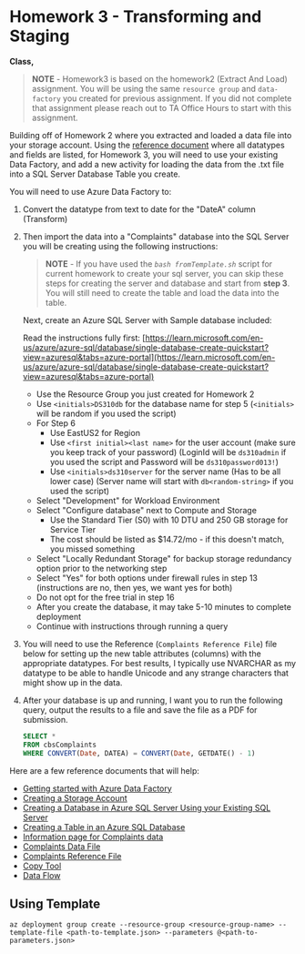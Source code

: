 # Homework 3 - Transforming and Staging

**Class,**

> **NOTE** - Homework3 is based on the homework2 (Extract And Load) assignment. You will be using the same `resource group` and `data-factory` you created for previous assignment. If you did not complete that assignment please reach out to TA Office Hours to start with this assignment.

Building off of Homework 2 where you extracted and loaded a data file into your storage account. Using the [reference document](https://static.nhtsa.gov/odi/ffdd/cmpl/Import_Instructions_Excel_All.pdf) where all datatypes and fields are listed, for Homework 3, you will need to use your existing Data Factory, and add a new activity for loading the data from the .txt file into a SQL Server Database Table you create.

You will need to use Azure Data Factory to:

1. Convert the datatype from text to date for the "DateA" column (Transform)
2. Then import the data into a "<initials>Complaints" database into the SQL Server you will be creating using the following instructions:
    > **NOTE** - If you have used the _`bash fromTemplate.sh`_ script for current homework to create your sql server, you can skip these steps for creating the server and database and start from **step 3**. You will still need to create the table and load the data into the table.

    Next, create an Azure SQL Server with Sample database included:

    Read the instructions fully first: [https://learn.microsoft.com/en-us/azure/azure-sql/database/single-database-create-quickstart?view=azuresql&tabs=azure-portal](https://learn.microsoft.com/en-us/azure/azure-sql/database/single-database-create-quickstart?view=azuresql&tabs=azure-portal) 
    
    - Use the Resource Group you just created for Homework 2
    - Use `<initials>DS310db` for the database name for step 5 (`<initials>` will be random if you used the script)
    - For Step 6
      - Use EastUS2 for Region
      - Use `<first initial><last name>` for the user account (make sure you keep track of your password) (LoginId will be `ds310admin` if you used the script and Password will be `ds310password013!`)
      - Use `<initials>ds310server` for the server name (Has to be all lower case) (Server name will start with `db<random-string>` if you used the script)
    - Select "Development" for Workload Environment
    - Select "Configure database" next to Compute and Storage
      - Use the Standard Tier (S0) with 10 DTU and 250 GB storage for Service Tier
      - The cost should be listed as $14.72/mo - if this doesn't match, you missed something
    - Select "Locally Redundant Storage" for backup storage redundancy option prior to the networking step
    - Select "Yes" for both options under firewall rules in step 13 (instructions are no, then yes, we want yes for both)
    - Do not opt for the free trial in step 16
    - After you create the database, it may take 5-10 minutes to complete deployment
    - Continue with instructions through running a query

3. You will need to use the Reference (`Complaints Reference File`) file below for setting up the new table attributes (columns) with the appropriate datatypes. For best results, I typically use NVARCHAR as my datatype to be able to handle Unicode and any strange characters that might show up in the data.

4. After your database is up and running, I want you to run the following query, output the results to a file and save the file as a PDF for submission.

    ```sql
    SELECT *
    FROM cbsComplaints
    WHERE CONVERT(Date, DATEA) = CONVERT(Date, GETDATE() - 1)
    ```

Here are a few reference documents that will help:

- [Getting started with Azure Data Factory](https://learn.microsoft.com/en-us/azure/data-factory/quickstart-create-data-factory)
- [Creating a Storage Account](https://learn.microsoft.com/en-us/azure/storage/common/storage-account-create?tabs=azure-portal)
- [Creating a Database in Azure SQL Server Using your Existing SQL Server](https://learn.microsoft.com/en-us/azure/azure-sql/database/single-database-create-quickstart?view=azuresql&tabs=azure-portal)
- [Creating a Table in an Azure SQL Database](https://www.edureka.co/community/62364/how-to-create-table-in-azure-sql-database)
- [Information page for Complaints data](https://www.nhtsa.gov/nhtsa-datasets-and-apis#complaints)
- [Complaints Data File](https://static.nhtsa.gov/odi/ffdd/cmpl/FLAT_CMPL.zip)
- [Complaints Reference File](https://static.nhtsa.gov/odi/ffdd/cmpl/Import_Instructions_Excel_All.pdf)
- [Copy Tool](https://docs.microsoft.com/en-us/azure/data-factory/copy-activity-overview)
- [Data Flow](https://docs.microsoft.com/en-us/azure/data-factory/concepts-data-flow-overview)

## Using Template

```azurecli-interactive
az deployment group create --resource-group <resource-group-name> --template-file <path-to-template.json> --parameters @<path-to-parameters.json>
```